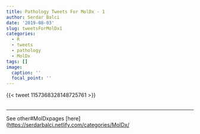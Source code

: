 ```yaml
---
title: Pathology Tweets For MolDx - 1
author: Serdar Balci
date: '2019-08-03'
slug: tweetsForMolDx1
categories:
  - R
  - tweets
  - pathology
  - MolDx
tags: []
image:
  caption: ''
  focal_point: ''
---
```



{{< tweet 1157368328148725761 >}}
<br>
<br>
<hr>


See other#MolDxpages [here](https://serdarbalci.netlify.com/categories/MolDx/
